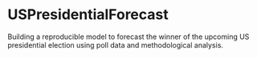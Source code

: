 # USPresidentialForecast
Building a reproducible model to forecast the winner of the upcoming US presidential election using poll data and methodological analysis.
